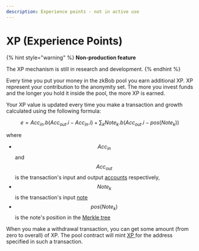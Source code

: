 ```yaml
---
description: Experience points - not in active use
---
```


# XP (Experience Points)

{% hint style="warning" %}
**Non-production feature**

The XP mechanism is still in research and development.
{% endhint %}

Every time you put your money in the zkBob pool you earn additional XP. XP represent your contribution to the anonymity set. The more you invest funds and the longer you hold it inside the pool, the more XP is earned.

Your XP value is updated every time you make a transaction and growth calculated using the following formula:

$$e = Acc_{in}.b (Acc_{out}.i - Acc_{in}.i) + \sum_k Note_k.b (Acc_{out}.i - pos(Note_k))$$

where

* $$Acc_{in}$$ and $$Acc_{out}$$ is the transaction's input and output [accounts](../../../implementation/account-and-notes/accounts.md) respectively,
* $$Note_k$$ is the transaction's input [note](../../../implementation/account-and-notes/notes.md)
* $$pos(Note_k)$$ is the note's position in the [Merkle tree](../../../implementation/untitled/)

When you make a withdrawal transaction, you can get some amount (from zero to overall) of XP. The pool contract will mint [XP ](../../../implementation/contracts-and-circuits/voucher-token-contract.md)for the address specified in such a transaction.





